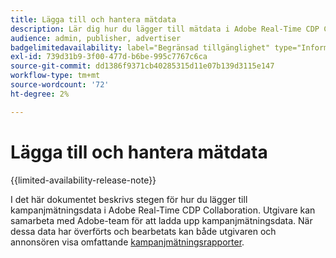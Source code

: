 ```yaml
---
title: Lägga till och hantera mätdata
description: Lär dig hur du lägger till mätdata i Adobe Real-Time CDP Collaboration.
audience: admin, publisher, advertiser
badgelimitedavailability: label="Begränsad tillgänglighet" type="Informative" url="https://helpx.adobe.com/se/legal/product-descriptions/real-time-customer-data-platform-collaboration.html newtab=true"
exl-id: 739d31b9-3f00-477d-b6be-995c7767c6ca
source-git-commit: dd1386f9371cb40285315d11e07b139d3115e147
workflow-type: tm+mt
source-wordcount: '72'
ht-degree: 2%

---
```


# Lägga till och hantera mätdata

{{limited-availability-release-note}}

I det här dokumentet beskrivs stegen för hur du lägger till kampanjmätningsdata i Adobe Real-Time CDP Collaboration. Utgivare kan samarbeta med Adobe-team för att ladda upp kampanjmätningsdata. När dessa data har överförts och bearbetats kan både utgivaren och annonsören visa omfattande [kampanjmätningsrapporter](/help/guide/collaborate/measure.md).
